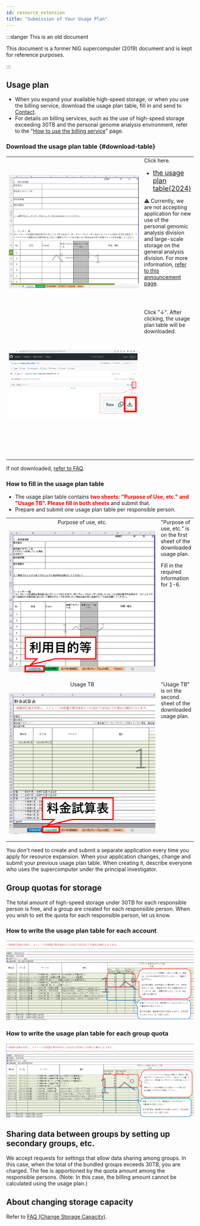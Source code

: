 ```yaml
---
id: resource_extension
title: "Submission of Your Usage Plan"
---
```


:::danger This is an old document

This document is a former NIG supercomputer (2019) document and is kept for reference purposes.

:::



## Usage plan


- When you expand your available high-speed storage, or when you use the billing service, download the usage plan table, fill in and send to [Contact](/application/reference).
- For details on billing services, such as the use of high-speed storage exceeding 30TB and the personal genome analysis environment, refer to the "[How to use the billing service](/application/billing_services)" page.

### Download the usage plan table {#download-table}

<table>
<tr>
<td width="400" height="400" align="center">

![](usageTB_plain.png)


</td>
<td valign="top">
Click here.

<a href="https://github.com/nig-sc/usage_plan_table/blob/main/usage_plan_table2024_v1.2.0.xlsx"><ul><li><font size="+1.5">the usage plan table(2024)</font></li></ul></a>

<p>&#x26A0; Currently, we are not accepting application for new use of the personal genomic analysis division and large-scale storage on the general analysis division. For more information, <a href="https://sc.ddbj.nig.ac.jp/en/blog/2022-05-13-suspension-of-applications">refer to this announcement page</a>.</p>
</td>
</tr>
<tr>
<td width="400" height="400" align="center">

![](usageTB_plain_DL.png)


</td>
<td valign="top">
Click "↓". After clicking, the usage plan table will be downloaded.

</td>
</tr>
</table>

If not downloaded, [refer to FAQ](/guides/FAQ/faq_application/faq_usage_plan/).

### How to fill in the usage plan table 

- The usage plan table contains <font color="red"><b>two sheets: "Purpose of Use, etc." and "Usage TB". Please fill in both sheets</b></font> and submit that.
- Prepare and submit one usage plan table per responsible person. 

<table>
<tr>
<td width="400" height="400" align="center">
Purpose of use, etc.

![](purpose_of_use_etc.png)

</td>
<td valign="top">
"Purpose of use, etc." is on the first sheet of the downloaded usage plan.

Fill in the required information for 1-6.
</td>
</tr>
<tr>
<td width="400" height="400" align="center">
Usage TB

![](usageTB.png)

</td>
<td valign="top">
"Usage TB" is on the second sheet of the downloaded usage plan.
</td>

</tr>
</table>

You don't need to create and submit a separate application every time you apply for resource expansion. When your application changes, change and submit your previous usage plan table. When creating it, describe everyone who uses the supercomputer under the principal investigator.

## Group quotas for storage

The total amount of high-speed storage under 30TB for each responsible person is free, and a group are created for each responsible person. When you wish to set the quota for each responsible person, let us know.

### How to write the usage plan table for each account
![](usage_plan_table1.png)

### How to write the usage plan table for each group quota
![](usage_plan_table2.png)


## Sharing data between groups by setting up secondary groups, etc.

We accept requests for settings that allow data sharing among groups. In this case, when the total of the bundled groups exceeds 30TB, you are charged. The fee is apportioned by the quota amount among the responsible persons. (Note: In this case, the billing amount cannot be calculated using the usage plan.)


## About changing storage capacity

Refer to [FAQ (Change Storage Capacity)](/guides/FAQ/faq_application/faq_change_storagecapacity/).
